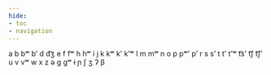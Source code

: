 ```yaml
---
hide:
- toc
- navigation
---
```

a
b
bʷ
bʼ
d
d͡ʒ
e
f
fʷ
h
hʷ
i
j
k
kʷ
kʼ
kʼʷ
l
m
mʷ
n
o
p
pʷʼ
pʼ
r
s
sʼ
t
tʼ
tʼʷ
t͡sʼ
t͡ʃ
t͡ʃʼ
u
v
vʷ
w
x
z
ə
ɡ
ɡʷ
ɨ
ɲ
ʃ
ʒ
ʔ
β
